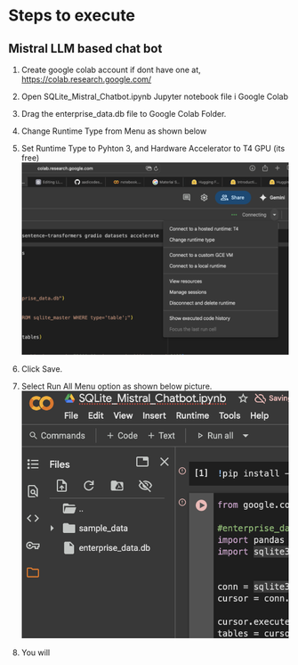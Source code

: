 # Steps to execute 
## Mistral LLM based chat bot
1. Create google colab account if dont have one at, https://colab.research.google.com/

2. Open SQLite_Mistral_Chatbot.ipynb Jupyter notebook file i Google Colab
3. Drag the enterprise_data.db file to Google Colab Folder.
4. Change Runtime Type from Menu as shown below
5. Set Runtime Type to Pyhton 3, and Hardware Accelerator to T4 GPU (its free)
![Run All Menu Option](readme-pics/ChangeRuntimeType.png)
6. Click Save.
7. Select Run All Menu option as shown below picture.
![Run All Menu Option](readme-pics/RunAllMenuOption.png)
8. You will 
